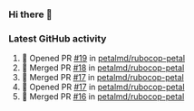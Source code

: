 ### Hi there 👋


### Latest GitHub activity
<!--START_SECTION:activity-->
1. 💪 Opened PR [#19](https://github.com/petalmd/rubocop-petal/pull/19) in [petalmd/rubocop-petal](https://github.com/petalmd/rubocop-petal)
2. 🎉 Merged PR [#18](https://github.com/petalmd/rubocop-petal/pull/18) in [petalmd/rubocop-petal](https://github.com/petalmd/rubocop-petal)
3. 🎉 Merged PR [#17](https://github.com/petalmd/rubocop-petal/pull/17) in [petalmd/rubocop-petal](https://github.com/petalmd/rubocop-petal)
4. 💪 Opened PR [#17](https://github.com/petalmd/rubocop-petal/pull/17) in [petalmd/rubocop-petal](https://github.com/petalmd/rubocop-petal)
5. 🎉 Merged PR [#16](https://github.com/petalmd/rubocop-petal/pull/16) in [petalmd/rubocop-petal](https://github.com/petalmd/rubocop-petal)
<!--END_SECTION:activity-->

<!--
**Bhacaz/bhacaz** is a ✨ _special_ ✨ repository because its `README.md` (this file) appears on your GitHub profile.

Here are some ideas to get you started:

- 🔭 I’m currently working on ...
- 🌱 I’m currently learning ...
- 👯 I’m looking to collaborate on ...
- 🤔 I’m looking for help with ...
- 💬 Ask me about ...
- 📫 How to reach me: ...
- 😄 Pronouns: ...
- ⚡ Fun fact: ...
-->
